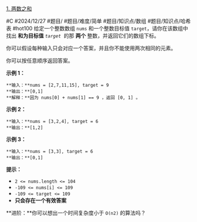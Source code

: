 [1. 两数之和](https://leetcode.cn/problems/two-sum/)

#C #2024/12/27 #题目/ #题目/难度/简单 #题目/知识点/数组 #题目/知识点/哈希表 #hot100
给定一个整数数组 `nums` 和一个整数目标值 `target`，请你在该数组中找出 **和为目标值** _`target`_  的那 **两个** 整数，并返回它们的数组下标。

你可以假设每种输入只会对应一个答案，并且你不能使用两次相同的元素。

你可以按任意顺序返回答案。

**示例 1：**
```
**输入：**nums = [2,7,11,15], target = 9
**输出：**[0,1]
**解释：**因为 nums[0] + nums[1] == 9 ，返回 [0, 1] 。
```
**示例 2：**
```
**输入：**nums = [3,2,4], target = 6
**输出：**[1,2]
```
**示例 3：**
```
**输入：**nums = [3,3], target = 6
**输出：**[0,1]
```
**提示：**

- `2 <= nums.length <= 104`
- `-109 <= nums[i] <= 109`
- `-109 <= target <= 109`
- **只会存在一个有效答案**

**进阶：**你可以想出一个时间复杂度小于 `O(n2)` 的算法吗？